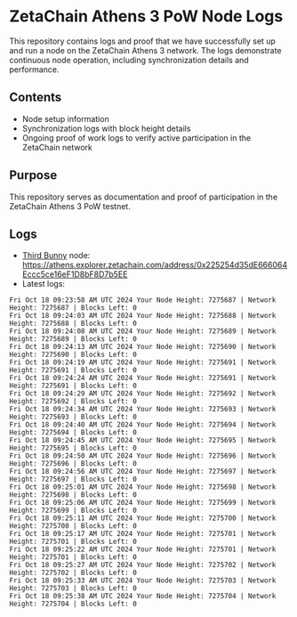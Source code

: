 # ZetaChain Athens 3 PoW Node Logs
This repository contains logs and proof that we have successfully set up and run a node on the ZetaChain Athens 3 network. The logs demonstrate continuous node operation, including synchronization details and performance.

## Contents
- Node setup information
- Synchronization logs with block height details
- Ongoing proof of work logs to verify active participation in the ZetaChain network

## Purpose
This repository serves as documentation and proof of participation in the ZetaChain Athens 3 PoW testnet.

## Logs

- [Third Bunny](https://thirdbunny.xyz/) node: https://athens.explorer.zetachain.com/address/0x225254d35dE666064Eccc5ce16eF1D8bF8D7b5EE
- Latest logs:
```
Fri Oct 18 09:23:58 AM UTC 2024 Your Node Height: 7275687 | Network Height: 7275687 | Blocks Left: 0
Fri Oct 18 09:24:03 AM UTC 2024 Your Node Height: 7275688 | Network Height: 7275688 | Blocks Left: 0
Fri Oct 18 09:24:08 AM UTC 2024 Your Node Height: 7275689 | Network Height: 7275689 | Blocks Left: 0
Fri Oct 18 09:24:13 AM UTC 2024 Your Node Height: 7275690 | Network Height: 7275690 | Blocks Left: 0
Fri Oct 18 09:24:19 AM UTC 2024 Your Node Height: 7275691 | Network Height: 7275691 | Blocks Left: 0
Fri Oct 18 09:24:24 AM UTC 2024 Your Node Height: 7275691 | Network Height: 7275691 | Blocks Left: 0
Fri Oct 18 09:24:29 AM UTC 2024 Your Node Height: 7275692 | Network Height: 7275692 | Blocks Left: 0
Fri Oct 18 09:24:34 AM UTC 2024 Your Node Height: 7275693 | Network Height: 7275693 | Blocks Left: 0
Fri Oct 18 09:24:40 AM UTC 2024 Your Node Height: 7275694 | Network Height: 7275694 | Blocks Left: 0
Fri Oct 18 09:24:45 AM UTC 2024 Your Node Height: 7275695 | Network Height: 7275695 | Blocks Left: 0
Fri Oct 18 09:24:50 AM UTC 2024 Your Node Height: 7275696 | Network Height: 7275696 | Blocks Left: 0
Fri Oct 18 09:24:56 AM UTC 2024 Your Node Height: 7275697 | Network Height: 7275697 | Blocks Left: 0
Fri Oct 18 09:25:01 AM UTC 2024 Your Node Height: 7275698 | Network Height: 7275698 | Blocks Left: 0
Fri Oct 18 09:25:06 AM UTC 2024 Your Node Height: 7275699 | Network Height: 7275699 | Blocks Left: 0
Fri Oct 18 09:25:11 AM UTC 2024 Your Node Height: 7275700 | Network Height: 7275700 | Blocks Left: 0
Fri Oct 18 09:25:17 AM UTC 2024 Your Node Height: 7275701 | Network Height: 7275701 | Blocks Left: 0
Fri Oct 18 09:25:22 AM UTC 2024 Your Node Height: 7275701 | Network Height: 7275701 | Blocks Left: 0
Fri Oct 18 09:25:27 AM UTC 2024 Your Node Height: 7275702 | Network Height: 7275702 | Blocks Left: 0
Fri Oct 18 09:25:33 AM UTC 2024 Your Node Height: 7275703 | Network Height: 7275703 | Blocks Left: 0
Fri Oct 18 09:25:38 AM UTC 2024 Your Node Height: 7275704 | Network Height: 7275704 | Blocks Left: 0
```
